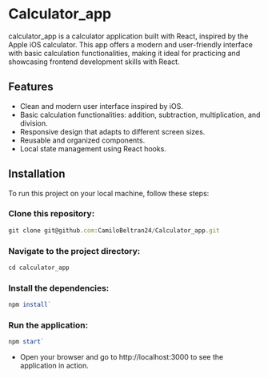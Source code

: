 # Calculator_app
calculator_app is a calculator application built with React, inspired by the Apple iOS calculator. This app offers a modern and user-friendly interface with basic calculation functionalities, making it ideal for practicing and showcasing frontend development skills with React.

## Features
- Clean and modern user interface inspired by iOS.
- Basic calculation functionalities: addition, subtraction, multiplication, and division.
- Responsive design that adapts to different screen sizes.
- Reusable and organized components.
- Local state management using React hooks.

## Installation
To run this project on your local machine, follow these steps:

### Clone this repository:
```javascript
git clone git@github.com:CamiloBeltran24/Calculator_app.git
```

### Navigate to the project directory:
```javascript
cd calculator_app
```

### Install the dependencies:
```javascript
npm install`
```

### Run the application:
```javascript
npm start`
```
- Open your browser and go to http://localhost:3000 to see the application in action.
